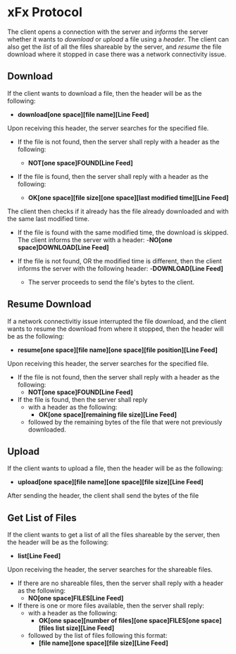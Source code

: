 # xFx Protocol

The client opens a connection with the server and _informs_ the server whether it wants to _download_ or _upload_ a file using a _header_. The client can also get the _list_ of all the files shareable by the server, and _resume_ the file download where it stopped in case there was a network connectivity issue.

## Download

If the client wants to download a file, then the header will be as the following:

- **download[one space][file name][Line Feed]**

Upon receiving this header, the server searches for the specified file.

- If the file is not found, then the server shall reply with a header as the following:

  - **NOT[one space]FOUND[Line Feed]**

- If the file is found, then the server shall reply with a header as the following:
  - **OK[one space][file size][one space][last modified time][Line Feed]**

The client then checks if it already has the file already downloaded and with the same last modified time.

- If the file is found with the same modified time, the download is skipped. The client informs the server with a header: -**NO[one space]DOWNLOAD[Line Feed]**

- If the file is not found, OR the modified time is different, then the client informs the server with the following header: -**DOWNLOAD[Line Feed]**
  - The server proceeds to send the file's bytes to the client.

## Resume Download

If a network connectivitiy issue interrupted the file download, and the client wants to resume the download from where it stopped, then the header will be as the following:

- **resume[one space][file name][one space][file position][Line Feed]**

Upon receiving this header, the server searches for the specified file.

- If the file is not found, then the server shall reply with a header as the following:
  - **NOT[one space]FOUND[Line Feed]**
- If the file is found, then the server shall reply
  - with a header as the following:
    - **OK[one space][remaining file size][Line Feed]**
  - followed by the remaining bytes of the file that were not previously downloaded.

## Upload

If the client wants to upload a file, then the header will be as the following:

- **upload[one space][file name][one space][file size][Line Feed]**

After sending the header, the client shall send the bytes of the file

## Get List of Files

If the client wants to get a list of all the files shareable by the server, then the header will be as the following:

- **list[Line Feed]**

Upon receiving the header, the server searches for the shareable files.

- If there are no shareable files, then the server shall reply with a header as the following:
  - **NO[one space]FILES[Line Feed]**
- If there is one or more files available, then the server shall reply:
  - with a header as the following:
    - **OK[one space][number of files][one space]FILES[one space][files list size][Line Feed]**
  - followed by the list of files following this format:
    - **[file name][one space][file size][Line Feed]**
